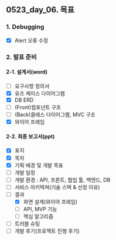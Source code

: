 ## 0523_day_06. 목표

### 1. Debugging

- [x] Alert 오류 수정

### 2. 발표 준비

#### 2-1. 설계서(word)

- [ ] 요구사항 정의서
- [x] 유즈 케이스 다이어그램
- [x] DB ERD
- [ ] (Front)컴포넌트 구조
- [ ] (Back)클래스 다이어그램, MVC 구조
- [x] 와이어 프레임

#### 2-2. 최종 보고서(ppt)

- [x] 표지
- [x] 목차
- [x] 기획 배경 및 개발 목표
- [ ] 개발 일정
- [ ] 개발 환경 : API, 프론트, 협업 툴, 백엔드, DB
- [ ] 서비스 아키텍쳐(기술 스택 & 선정 이유)
- [ ] 결과
  - [x] 화면 설계(와이어 프레임)
  - [ ] API, MVP 기능
  - [ ] 핵심 알고리즘
- [ ] 트러블 슈팅
- [ ] 개발 후기(프로젝트 진행 후기)
